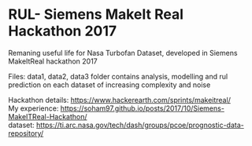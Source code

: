 # RUL- Siemens MakeIt Real Hackathon 2017
Remaning useful life for Nasa Turbofan Dataset, developed in Siemens MakeItReal hackathon 2017

Files:
data1, data2, data3 folder contains analysis, modelling and rul prediction on each dataset of increasing complexity and noise

Hackathon details: https://www.hackerearth.com/sprints/makeitreal/ <br>
My experience: https://soham97.github.io/posts/2017/10/Siemens-MakeITReal-Hackathon/ <br>
dataset: https://ti.arc.nasa.gov/tech/dash/groups/pcoe/prognostic-data-repository/
